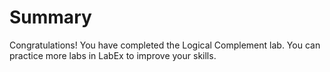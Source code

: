 # Summary

Congratulations! You have completed the Logical Complement lab. You can practice more labs in LabEx to improve your skills.
